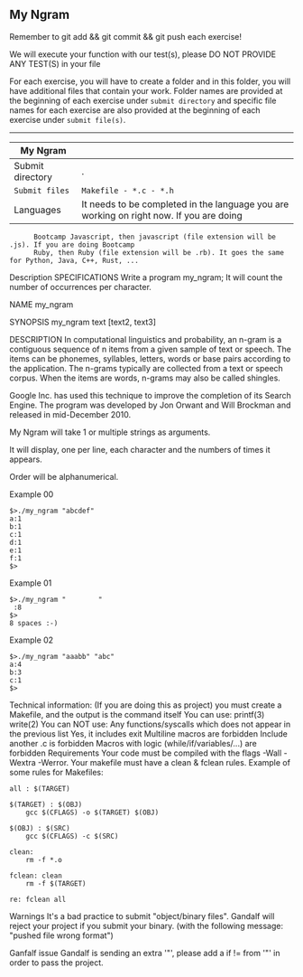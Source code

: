 ## My Ngram
Remember to git add && git commit && git push each exercise!

We will execute your function with our test(s), please DO NOT PROVIDE ANY TEST(S) in your file

For each exercise, you will have to create a folder and in this folder, you will have additional files that contain your work. Folder names are provided at the beginning of each exercise under `submit directory` and specific file names for each exercise are also provided at the beginning of each exercise under `submit file(s)`.


-----------------------------------------------------------------------------------------------------------------------------------------------------------------------

| My Ngram |	|
| -------- | -- |
| Submit directory |	. |
| `Submit files` | `Makefile - *.c - *.h` |
| Languages	  | It needs to be completed in the language you are working on right now. If you are doing 
		  Bootcamp Javascript, then javascript (file extension will be .js). If you are doing Bootcamp 
		  Ruby, then Ruby (file extension will be .rb). It goes the same for Python, Java, C++, Rust, ... 
Description
SPECIFICATIONS
Write a program my_ngram; It will count the number of occurrences per character.

NAME
my_ngram

SYNOPSIS
my_ngram text [text2, text3]

DESCRIPTION
In computational linguistics and probability, an n-gram is a contiguous sequence of n items from a given sample of text or speech. The items can be phonemes, syllables, letters, words or base pairs according to the application. The n-grams typically are collected from a text or speech corpus. When the items are words, n-grams may also be called shingles.

Google Inc. has used this technique to improve the completion of its Search Engine. The program was developed by Jon Orwant and Will Brockman and released in mid-December 2010.

My Ngram will take 1 or multiple strings as arguments.

It will display, one per line, each character and the numbers of times it appears.

Order will be alphanumerical.

Example 00
```
$>./my_ngram "abcdef"
a:1
b:1
c:1
d:1
e:1
f:1
$>
```
Example 01
```
$>./my_ngram "        "
 :8
$>
8 spaces :-)
```
Example 02
```
$>./my_ngram "aaabb" "abc"
a:4
b:3
c:1
$>
```
Technical information:
(If you are doing this as project) you must create a Makefile, and the output is the command itself
You can use:
printf(3)
write(2)
You can NOT use:
Any functions/syscalls which does not appear in the previous list
Yes, it includes exit
Multiline macros are forbidden
Include another .c is forbidden
Macros with logic (while/if/variables/...) are forbidden
Requirements
Your code must be compiled with the flags -Wall -Wextra -Werror.
Your makefile must have a clean & fclean rules.
Example of some rules for Makefiles:
```
all : $(TARGET)

$(TARGET) : $(OBJ)
	gcc $(CFLAGS) -o $(TARGET) $(OBJ) 

$(OBJ) : $(SRC)
	gcc $(CFLAGS) -c $(SRC)

clean:
	rm -f *.o

fclean: clean
	rm -f $(TARGET)

re: fclean all
```
Warnings
It's a bad practice to submit "object/binary files". Gandalf will reject your project if you submit your binary. (with the following message: "pushed file wrong format")

Ganfalf issue
Gandalf is sending an extra '"', please add a if != from '"' in order to pass the project.
